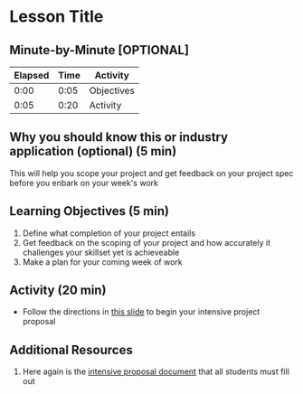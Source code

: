 # Lesson Title

## Minute-by-Minute [OPTIONAL]

| **Elapsed** | **Time**  | **Activity**              |
| ----------- | --------- | ------------------------- |
| 0:00        | 0:05      | Objectives                |
| 0:05        | 0:20      | Activity                |

## Why you should know this or industry application (optional) (5 min)

This will help you scope your project and get feedback on your project spec before you enbark on your week's work

## Learning Objectives (5 min)

1. Define what completion of your project entails
1. Get feedback on the scoping of your project and how accurately it challenges your skillset yet is achieveable
1. Make a plan for your coming week of work

## Activity (20 min)

- Follow the directions in [this slide](https://docs.google.com/presentation/d/1P3rxO3vaeR9S16M1b-gVwyFfz_lYOyTGMexI3e9CRVw/edit#slide=id.g54b9267fe3_0_96) to begin your intensive project proposal

## Additional Resources

1. Here again is the [intensive proposal document](https://docs.google.com/document/d/1pZh24HKYJlB7uuVZB1C8KNeBNC2VdzD8X87PVHwXpqU/edit#heading=h.rwkd8l4c90sq) that all students must fill out
